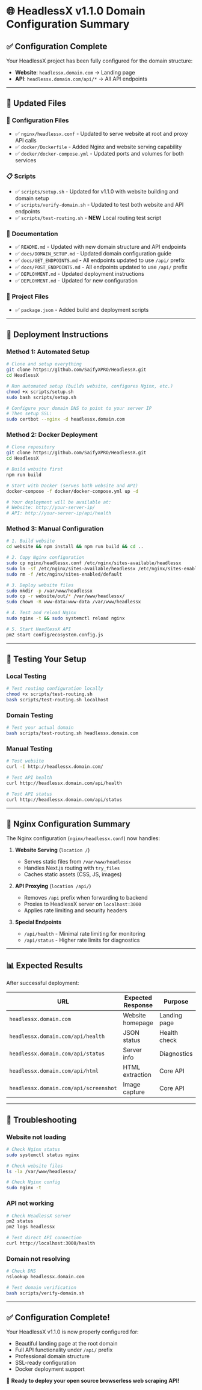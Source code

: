 # 🌐 HeadlessX v1.1.0 Domain Configuration Summary

## ✅ **Configuration Complete**

Your HeadlessX project has been fully configured for the domain structure:
- **Website**: `headlessx.domain.com` → Landing page  
- **API**: `headlessx.domain.com/api/*` → All API endpoints

---

## 📁 **Updated Files**

### 🔧 **Configuration Files**
- ✅ `nginx/headlessx.conf` - Updated to serve website at root and proxy API calls
- ✅ `docker/Dockerfile` - Added Nginx and website serving capability  
- ✅ `docker/docker-compose.yml` - Updated ports and volumes for both services

### 📋 **Scripts**
- ✅ `scripts/setup.sh` - Updated for v1.1.0 with website building and domain setup
- ✅ `scripts/verify-domain.sh` - Updated to test both website and API endpoints
- ✅ `scripts/test-routing.sh` - **NEW** Local routing test script

### 📖 **Documentation**  
- ✅ `README.md` - Updated with new domain structure and API endpoints
- ✅ `docs/DOMAIN_SETUP.md` - Updated domain configuration guide
- ✅ `docs/GET_ENDPOINTS.md` - All endpoints updated to use `/api/` prefix
- ✅ `docs/POST_ENDPOINTS.md` - All endpoints updated to use `/api/` prefix
- ✅ `DEPLOYMENT.md` - Updated deployment instructions
- ✅ `DEPLOYMENT.md` - Updated for new configuration

### 🔧 **Project Files**
- ✅ `package.json` - Added build and deployment scripts

---

## 🚀 **Deployment Instructions**

### **Method 1: Automated Setup**
```bash
# Clone and setup everything
git clone https://github.com/SaifyXPRO/HeadlessX.git
cd HeadlessX

# Run automated setup (builds website, configures Nginx, etc.)
chmod +x scripts/setup.sh
sudo bash scripts/setup.sh

# Configure your domain DNS to point to your server IP
# Then setup SSL:
sudo certbot --nginx -d headlessx.domain.com
```

### **Method 2: Docker Deployment**
```bash
# Clone repository
git clone https://github.com/SaifyXPRO/HeadlessX.git
cd HeadlessX

# Build website first
npm run build

# Start with Docker (serves both website and API)
docker-compose -f docker/docker-compose.yml up -d

# Your deployment will be available at:
# Website: http://your-server-ip/
# API: http://your-server-ip/api/health
```

### **Method 3: Manual Configuration**
```bash
# 1. Build website
cd website && npm install && npm run build && cd ..

# 2. Copy Nginx configuration  
sudo cp nginx/headlessx.conf /etc/nginx/sites-available/headlessx
sudo ln -sf /etc/nginx/sites-available/headlessx /etc/nginx/sites-enabled/
sudo rm -f /etc/nginx/sites-enabled/default

# 3. Deploy website files
sudo mkdir -p /var/www/headlessx
sudo cp -r website/out/* /var/www/headlessx/
sudo chown -R www-data:www-data /var/www/headlessx

# 4. Test and reload Nginx
sudo nginx -t && sudo systemctl reload nginx

# 5. Start HeadlessX API
pm2 start config/ecosystem.config.js
```

---

## 🧪 **Testing Your Setup**

### **Local Testing** 
```bash
# Test routing configuration locally
chmod +x scripts/test-routing.sh
bash scripts/test-routing.sh localhost
```

### **Domain Testing**
```bash
# Test your actual domain
bash scripts/test-routing.sh headlessx.domain.com
```

### **Manual Testing**
```bash
# Test website
curl -I http://headlessx.domain.com/

# Test API health
curl http://headlessx.domain.com/api/health

# Test API status  
curl http://headlessx.domain.com/api/status
```

---

## 🔧 **Nginx Configuration Summary**

The Nginx configuration (`nginx/headlessx.conf`) now handles:

1. **Website Serving** (`location /`)
   - Serves static files from `/var/www/headlessx`
   - Handles Next.js routing with `try_files`
   - Caches static assets (CSS, JS, images)

2. **API Proxying** (`location /api/`)
   - Removes `/api` prefix when forwarding to backend
   - Proxies to HeadlessX server on `localhost:3000`
   - Applies rate limiting and security headers

3. **Special Endpoints**
   - `/api/health` - Minimal rate limiting for monitoring
   - `/api/status` - Higher rate limits for diagnostics

---

## 📊 **Expected Results**

After successful deployment:

| URL | Expected Response | Purpose |
|-----|------------------|---------|
| `headlessx.domain.com` | Website homepage | Landing page |
| `headlessx.domain.com/api/health` | JSON status | Health check |
| `headlessx.domain.com/api/status` | Server info | Diagnostics |
| `headlessx.domain.com/api/html` | HTML extraction | Core API |
| `headlessx.domain.com/api/screenshot` | Image capture | Core API |

---

## 🐛 **Troubleshooting**

### **Website not loading**
```bash
# Check Nginx status
sudo systemctl status nginx

# Check website files
ls -la /var/www/headlessx/

# Check Nginx config
sudo nginx -t
```

### **API not working**
```bash
# Check HeadlessX server
pm2 status
pm2 logs headlessx

# Test direct API connection
curl http://localhost:3000/health
```

### **Domain not resolving**
```bash
# Check DNS
nslookup headlessx.domain.com

# Test domain verification
bash scripts/verify-domain.sh
```

---

## ✅ **Configuration Complete!**

Your HeadlessX v1.1.0 is now properly configured for:
- Beautiful landing page at the root domain
- Full API functionality under `/api/` prefix  
- Professional domain structure
- SSL-ready configuration
- Docker deployment support

🎉 **Ready to deploy your open source browserless web scraping API!**